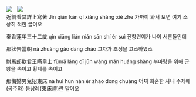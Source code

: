 <img src="https://capsule-render.vercel.app/api?type=Waving&color=auto&height=100&section=header&text=O%20HeLL👋%20&fontSize=50" link="https://hello2.tistory.com/"/>

<a href="https://hello2.tistory.com/">
    <img 
        src="http://img.shields.io/badge/-Blog-black?style=flat&logo=Storyblok&link="https://hello2.tistory.com/"
        style="height : auto; margin-left : 10px; margin-right : 10px;"/>
</a>

<div>
    近前看其詳上寫著
Jìn qián kàn qí xiáng shàng xiě zhe
가까이 와서 보면 여기 소상히 적힌 글이오

秦香蓮年三十二歲
qín xiāng lián nián sān shí èr suì
진향련이가 나이 서른둘인데

那狀告當朝
nà zhuàng gào dāng cháo
그자가 조정을 고소하였소

駙馬郎欺君王瞞皇上
fùmǎ láng qī jūn wáng mán huáng shàng
부마랑을 위해 군왕을 속이고 황제를 속이고

那悔婚男兒招東床
nà huǐ hūn nán ér zhāo dōng chuáng
어찌 회혼한 사내 주제에 (공주와) 동상례(東床禮)란 말이오
</div>
                                                                       
<!--
**JeongJaew0n/JeongJaew0n** is a ✨ _special_ ✨ repository because its `README.md` (this file) appears on your GitHub profile.

Here are some ideas to get you started:

- 🔭 I’m currently working on ...
- 🌱 I’m currently learning ...
- 👯 I’m looking to collaborate on ...
- 🤔 I’m looking for help with ...
- 💬 Ask me about ...
- 📫 How to reach me: ...
- 😄 Pronouns: ...
- ⚡ Fun fact: ...
-->
